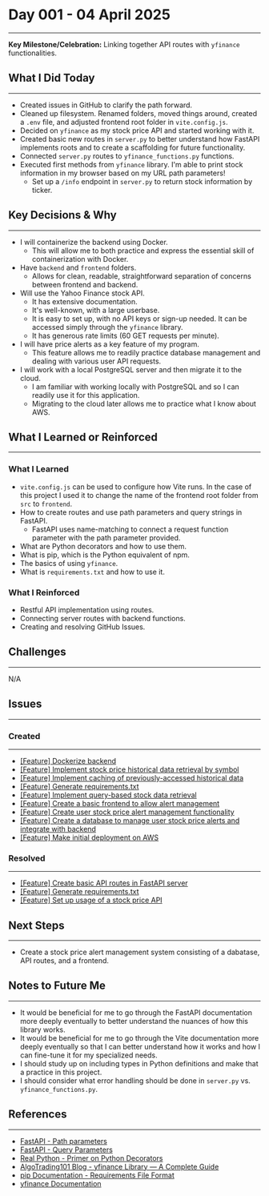 # Day 001 - 04 April 2025
---
**Key Milestone/Celebration:** Linking together API routes with `yfinance` functionalities.

## What I Did Today
---
- Created issues in GitHub to clarify the path forward.
- Cleaned up filesystem. Renamed folders, moved things around, created a `.env` file, and adjusted frontend root folder in `vite.config.js`.
- Decided on `yfinance` as my stock price API and started working with it.
- Created basic new routes in `server.py` to better understand how FastAPI implements roots and to create a scaffolding for future functionality.
- Connected `server.py` routes to `yfinance_functions.py` functions.
- Executed first methods from `yfinance` library. I'm able to print stock information in my browser based on my URL path parameters!
  - Set up a `/info` endpoint in `server.py` to return stock information by ticker.

## Key Decisions & Why
---
- I will containerize the backend using Docker.
  - This will allow me to both practice and express the essential skill of containerization with Docker.
- Have `backend` and `frontend` folders.
  - Allows for clean, readable, straightforward separation of concerns between frontend and backend.
- Will use the Yahoo Finance stock API.
  - It has extensive documentation.
  - It's well-known, with a large userbase.
  - It is easy to set up, with no API keys or sign-up needed. It can be accessed simply through the `yfinance` library.
  - It has generous rate limits (60 GET requests per minute).
- I will have price alerts as a key feature of my program.
  - This feature allows me to readily practice database management and dealing with various user API requests.
- I will work with a local PostgreSQL server and then migrate it to the cloud.
  - I am familiar with working locally with PostgreSQL and so I can readily use it for this application.
  - Migrating to the cloud later allows me to practice what I know about AWS.

## What I Learned or Reinforced
---
### What I Learned
- `vite.config.js` can be used to configure how Vite runs. In the case of this project I used it to change the name of the frontend root folder from `src` to `frontend`.
- How to create routes and use path parameters and query strings in FastAPI.
  - FastAPI uses name-matching to connect a request function parameter with the path parameter provided.
- What are Python decorators and how to use them.
- What is pip, which is the Python equivalent of npm.
- The basics of using `yfinance`.
- What is `requirements.txt` and how to use it.

### What I Reinforced
- Restful API implementation using routes.
- Connecting server routes with backend functions.
- Creating and resolving GitHub Issues.

## Challenges
---
N/A

## Issues
---
### Created
---
- [[Feature] Dockerize backend](https://github.com/jakubstetz/portfolio-insights/issues/3)
- [[Feature] Implement stock price historical data retrieval by symbol](https://github.com/jakubstetz/portfolio-insights/issues/5)
- [[Feature] Implement caching of previously-accessed historical data](https://github.com/jakubstetz/portfolio-insights/issues/6)
- [[Feature] Generate requirements.txt](https://github.com/jakubstetz/portfolio-insights/issues/8)
- [[Feature] Implement query-based stock data retrieval](https://github.com/jakubstetz/portfolio-insights/issues/9)
- [[Feature] Create a basic frontend to allow alert management](https://github.com/jakubstetz/portfolio-insights/issues/10)
- [[Feature] Create user stock price alert management functionality](https://github.com/jakubstetz/portfolio-insights/issues/11)
- [[Feature] Create a database to manage user stock price alerts and integrate with backend](https://github.com/jakubstetz/portfolio-insights/issues/12)
- [[Feature] Make initial deployment on AWS](https://github.com/jakubstetz/portfolio-insights/issues/13)

### Resolved
---
- [[Feature] Create basic API routes in FastAPI server](https://github.com/jakubstetz/portfolio-insights/issues/2)
- [[Feature] Generate requirements.txt](https://github.com/jakubstetz/portfolio-insights/issues/8)
- [[Feature] Set up usage of a stock price API](https://github.com/jakubstetz/portfolio-insights/issues/4)

## Next Steps
---
- Create a stock price alert management system consisting of a dabatase, API routes, and a frontend.

## Notes to Future Me
---
- It would be beneficial for me to go through the FastAPI documentation more deeply eventually to better understand the nuances of how this library works.
- It would be beneficial for me to go through the Vite documentation more deeply eventually so that I can better understand how it works and how I can fine-tune it for my specialized needs.
- I should study up on including types in Python definitions and make that a practice in this project.
- I should consider what error handling should be done in `server.py` vs. `yfinance_functions.py`.

## References
---
- [FastAPI - Path parameters ](https://fastapi.tiangolo.com/tutorial/path-params/)
- [FastAPI - Query Parameters](https://fastapi.tiangolo.com/tutorial/query-params/)
- [Real Python - Primer on Python Decorators](https://realpython.com/primer-on-python-decorators/)
- [AlgoTrading101 Blog - yfinance Library — A Complete Guide](https://algotrading101.com/learn/yfinance-guide/)
- [pip Documentation - Requirements File Format](https://pip.pypa.io/en/stable/reference/requirements-file-format/)
- [yfinance Documentation](https://yfinance-python.org/)